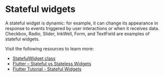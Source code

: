 # Stateful widgets

A stateful widget is dynamic: for example, it can change its appearance in response to events triggered by user interactions or when it receives data. Checkbox, Radio, Slider, InkWell, Form, and TextField are examples of stateful widgets.

Visit the following resources to learn more:

- [StatefulWidget class](https://api.flutter.dev/flutter/widgets/StatefulWidget-class.html)
- [Flutter – Stateful vs Stateless Widgets](https://www.geeksforgeeks.org/flutter-stateful-vs-stateless-widgets/)
- [Flutter Tutorial - Stateful Widgets](https://www.youtube.com/watch?v=p5dkB3Mrxdo)